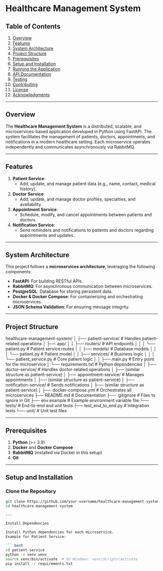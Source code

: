 # Healthcare Management System

## Table of Contents
1. [Overview](#overview)
2. [Features](#features)
3. [System Architecture](#system-architecture)
4. [Project Structure](#project-structure)
5. [Prerequisites](#prerequisites)
6. [Setup and Installation](#setup-and-installation)
7. [Running the Application](#running-the-application)
8. [API Documentation](#api-documentation)
9. [Testing](#testing)
10. [Contributing](#contributing)
11. [License](#license)
12. [Acknowledgments](#acknowledgments)

---

## Overview
The **Healthcare Management System** is a distributed, scalable, and microservices-based application developed in Python using FastAPI. The system facilitates the management of patients, doctors, appointments, and notifications in a modern healthcare setting. Each microservice operates independently and communicates asynchronously via RabbitMQ.

---

## Features
1. **Patient Service**:
   - Add, update, and manage patient data (e.g., name, contact, medical history).
2. **Doctor Service**:
   - Add, update, and manage doctor profiles, specialties, and availability.
3. **Appointment Service**:
   - Schedule, modify, and cancel appointments between patients and doctors.
4. **Notification Service**:
   - Send reminders and notifications to patients and doctors regarding appointments and updates.

---

## System Architecture
This project follows a **microservices architecture**, leveraging the following components:
- **FastAPI**: For building RESTful APIs.
- **RabbitMQ**: For asynchronous communication between microservices.
- **PostgreSQL**: Database for storing persistent data.
- **Docker & Docker Compose**: For containerizing and orchestrating microservices.
- **JSON Schema Validation**: For ensuring message integrity.

---

## Project Structure
healthcare-management-system/ │ ├── patient-service/ # Handles patient-related operations │ ├── app/ │ │ ├── routers/ # API endpoints │ │ │ └── patient.py # Patient service routes │ │ ├── models/ # Database models │ │ │ └── patient.py # Patient model │ │ ├── services/ # Business logic │ │ │ └── patient_service.py # Core patient logic │ │ ├── main.py # Entry point for the microservice │ └── requirements.txt # Python dependencies │ ├── doctor-service/ # Handles doctor-related operations │ ├── (similar structure as patient-service) │ ├── appointment-service/ # Manages appointments │ ├── (similar structure as patient-service) │ ├── notification-service/ # Sends notifications │ ├── (similar structure as patient-service) │ ├── docker-compose.yml # Orchestrates all microservices ├── README.md # Documentation ├── .gitignore # Files to ignore in Git ├── env.example # Example environment variable file └── tests/ # End-to-end and unit tests ├── test_end_to_end.py # Integration tests └── unit/ # Unit test files





---

## Prerequisites
1. **Python** (>= 3.9)
2. **Docker** and **Docker Compose**
3. **RabbitMQ** (installed via Docker in this setup)
4. **Git**

---

## Setup and Installation

### Clone the Repository
```bash
git clone https://github.com/your-username/healthcare-management-system.git
cd healthcare-management-system

---

Install Dependencies

Install Python dependencies for each microservice.
Example for Patient Service:

``` bash 
cd patient-service
python -m venv venv
source venv/bin/activate  # On Windows: venv\Scripts\activate
pip install -r requirements.txt
